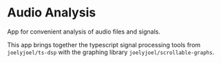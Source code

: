 # Audio Analysis

App for convenient analysis of audio files and signals.

This app brings together the typescript signal processing tools from `joelyjoel/ts-dsp` with the graphing library `joelyjoel/scrollable-graphs`.
